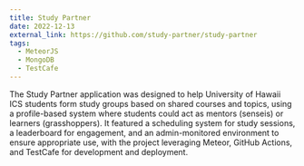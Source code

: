 ```yaml
---
title: Study Partner
date: 2022-12-13
external_link: https://github.com/study-partner/study-partner
tags:
  - MeteorJS
  - MongoDB
  - TestCafe
---
```


The Study Partner application was designed to help University of Hawaii ICS students form study groups based on shared courses and topics, using a profile-based system where students could act as mentors (senseis) or learners (grasshoppers). It featured a scheduling system for study sessions, a leaderboard for engagement, and an admin-monitored environment to ensure appropriate use, with the project leveraging Meteor, GitHub Actions, and TestCafe for development and deployment.

<!--more-->
